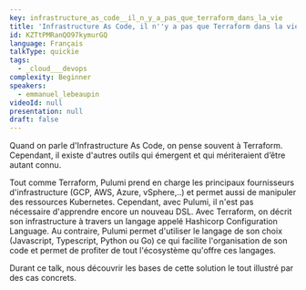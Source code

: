 ```yaml
---
key: infrastructure_as_code__il_n_y_a_pas_que_terraform_dans_la_vie
title: 'Infrastructure As Code, il n''y a pas que Terraform dans la vie'
id: KZTtPMRanQO97kymurGQ
language: Français
talkType: quickie
tags:
  - _cloud___devops
complexity: Beginner
speakers:
  - emmanuel_lebeaupin
videoId: null
presentation: null
draft: false
---
```

Quand on parle d'Infrastructure As Code, on pense souvent à Terraform. Cependant, il existe d'autres outils qui émergent et qui mériteraient d’être autant connu.

Tout comme Terraform, Pulumi prend en charge les principaux fournisseurs d'infrastructure (GCP, AWS, Azure, vSphere,..) et permet aussi de manipuler des ressources Kubernetes. Cependant, avec Pulumi, il n'est pas nécessaire d'apprendre encore un nouveau DSL. Avec Terraform, on décrit son infrastructure à travers un langage appelé Hashicorp Configuration Language. Au contraire, Pulumi permet d'utiliser le langage de son choix (Javascript, Typescript, Python ou Go) ce qui facilite l'organisation de son code et permet de profiter de tout l'écosystème qu'offre ces langages.

Durant ce talk, nous découvrir les bases de cette solution le tout illustré par des cas concrets.